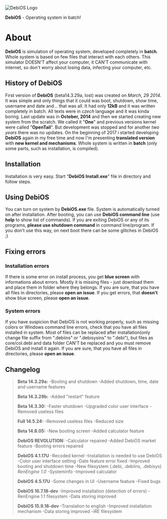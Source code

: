 ![DebiOS Logo](http://downloadings.sweb.cz/debioaslogo.png)

**DebiOS** - Operating system in batch!


# About
**DebiOS** is simulation of operating system, developed completely in **batch**. Whole system is based on few files that interact with each others. This simulator DOESN'T affect your computer, it CAN'T communicate with internet, so don't worry about losing data, infecting your computer, etc.

## History of DebiOS
First version of **DebiOS** (beta14.3.29a, lost) was created on *March, 29 2014*. It was simple and only things that it could was boot, shutdown, show time, username and date and... that was all. It had only **12kB** and it was written completely in batch. All texts were in *czech* language and it was kinda boring. Last update was in **October, 2014** and then we started creating new system from the scratch. We called it "**One**" and previous versions kernel were called "**OpenTail**". But development was stopped and for another *two years* there was no updates. On the beginning of 2017 i started developing **DebiOS** again in my free time and now I'm presenting **translated version** with **new kernel and mechanisms**. Whole system is written in **batch** (only some parts, such as installation, is compiled).

## Installation

Installation is very easy. Start "**DebiOS Install.exe**" file in directory and follow steps.

## Using DebiOS

You can turn on system by **DebiOS.exe** file. System is automatically turned on after installation. After booting, you can use **DebiOS command line** (use **help** to show list of commands). If you are exiting DebiOS or any of its programs, **please use shutdown command** in command line/program. If you don't use this way, on next boot there can be some glitches in DebiOS ;)

## Fixing errors

### Installation errors
If there is some error on install process, you get **blue screen** with informations about errors. Mostly it is missing files - just download them and place them in folder where they belongs. If you are sure, that you have all files in directories, please **open an issue**. If you get errors, that **doesn't** show blue screen, please **open an issue**.

### System errors
If you have suspicion that DebiOS is not working properly, such as missing colors or Windows command line errors, check that you have all files installed in system. Most of files can be replaced after installation(only change file suffix from ".debiins" or ".debisysins" to ".debi"), but files as core/col.debi and data folder CAN'T be replaced and you must remove DebiOS and install it again. If you are sure, that you have all files in directories, please **open an issue**.

## Changelog

> **Beta 14.3.29a:** 
> -Booting and shutdown
> -Added shutdown, time, date and username features
> 
> **Beta 14.3.29b:** 
> -Added "restart" feature 
> 
> **Beta 14.3.30:** 
> -Faster shutdown
> -Upgraded color user interface
> -Removed useless files
> 
> **Full 14.5.24:** 
> -Removed useless files
> -Reduced size
> 
> **Beta 14.8.05:**
> -New booting screen
> -Added calculator feature
> 
> **DebiOS REVOLUTION:** 
> -Calculator repaired
> -Added DebiOS market feature
> -Booting errors repaired
> 
> **DebiOS 4.1.17U**
> -Recoded kernel
> -Installation is needed to use DebiOS
> -Color user interface setting
> -Date feature error fixed
> -Improved booting and shutdown time
> -New filesystem (.debi, .debiins, .debisys) *RenEngine 1.0*
> -Systeminfo
> -Improved calculator
> 
> **DebiOS 4.5.17U**
> -Some changes in UI
> -Username feature
> -Fixed bugs
> 
> **DebiOS 16.7.18-dev**
> -Improved installation (detection of errors)
> -RenEngine 1.1 filesystem
> -Data storing improved
> 
> **DebiOS 15.9.18-dev**
> -Translation to english
> -Improved installation mechanism
> -Data storing improved
> -iRE filesystem
